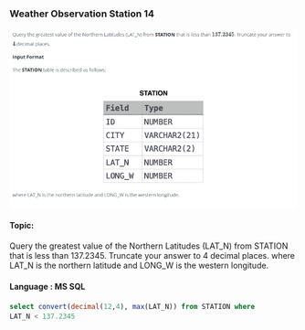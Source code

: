 ### Weather Observation Station 14

<img src="../PIc/36.png" alt="solution">


#### Topic:
Query the greatest value of the Northern Latitudes (LAT_N) from STATION that is less than 137.2345. Truncate your answer to 4 decimal places.
where LAT_N is the northern latitude and LONG_W is the western longitude.



#### Language : MS SQL
```sql
select convert(decimal(12,4), max(LAT_N)) from STATION where
LAT_N < 137.2345
```
